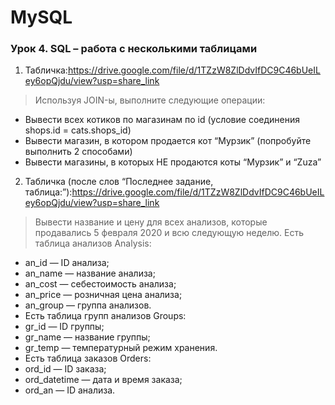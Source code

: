 # MySQL

### Урок 4. SQL – работа с несколькими таблицами

1. Табличка:https://drive.google.com/file/d/1TZzW8ZlDdvIfDC9C46bUeILey6opQjdu/view?usp=share_link

> Используя JOIN-ы, выполните следующие операции:
- Вывести всех котиков по магазинам по id (условие соединения shops.id = cats.shops_id)
- Вывести магазин, в котором продается кот “Мурзик” (попробуйте выполнить 2 способами)
- Вывести магазины, в которых НЕ продаются коты “Мурзик” и “Zuza”

2. Табличка (после слов “Последнее задание, таблица:”):https://drive.google.com/file/d/1TZzW8ZlDdvIfDC9C46bUeILey6opQjdu/view?usp=share_link

> Вывести название и цену для всех анализов, которые продавались 5 февраля 2020 и всю следующую неделю.
Есть таблица анализов Analysis:
- an_id — ID анализа;
- an_name — название анализа;
- an_cost — себестоимость анализа;
- an_price — розничная цена анализа;
- an_group — группа анализов.
- Есть таблица групп анализов Groups:
- gr_id — ID группы;
- gr_name — название группы;
- gr_temp — температурный режим хранения.
- Есть таблица заказов Orders:
- ord_id — ID заказа;
- ord_datetime — дата и время заказа;
- ord_an — ID анализа.